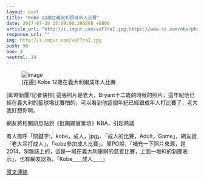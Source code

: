 ```yaml
---
layout: post
title: "Kobe 12歲在義大利跟成年人比賽"
date: 2017-07-28 15:09:00.396898 +0800
article_url: "http://i.imgur.com/vaF7raI.jpg;https://www.si.com/nba/photos/2014/03/12/rarephotosofkobebryant"
response_url: ""
img: http://i.imgur.com/vaF7raI.jpg
push: 90
boo: 4
neutral: 14
---
```


<figure>
<img src="http://i.imgur.com/vaF7raI.jpg" alt="image">
<figcaption>
[花邊] Kobe 12歲在義大利跟成年人比賽
</figcaption>
</figure>



[即時新聞/記者快抄] 這張照片是老大，Bryant十二歲的時候的照片，這年紀他已經在義大利的籃球場比賽拍的，可以看到他這個年紀已經跟成年人打比賽了，老大我好想你啊。

網友將相關訊息貼到《批踢踢實業坊》NBA，引起熱議

有人直呼「關鍵字:，kobe，成人，jpg」、「成人的比賽，Adult，Game」，網友說「老大吊打成人」，「kobe參加成人比賽」。原PO說，「補充一下照片來源，是2014，SI雜誌上的，這是一場在義大利舉辦的慈善比賽，上面一堆KI的新聞表示」，也有網友認為，「Kobe____成人____」

<a href = "https://www.ptt.cc/bbs/NBA/M.1501128742.A.FFF.html">原文連結</a>

